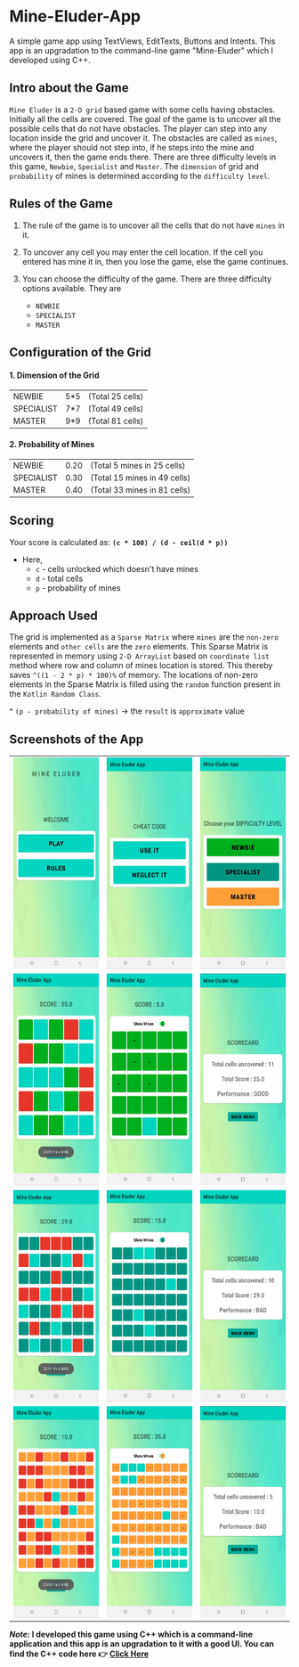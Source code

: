 # Mine-Eluder-App
A simple game app using TextViews, EditTexts, Buttons and Intents. This app is an upgradation to the command-line game "Mine-Eluder" which I developed using C++.

## Intro about the Game
`Mine Eluder` is a `2-D grid` based game with some cells having obstacles. Initially all the cells are covered. 
The goal of the game is to uncover all the possible cells that do not have obstacles. 
The player can step into any location inside the grid and uncover it. 
The obstacles are called as `mines`, where the player should not step into, if he steps into the mine and uncovers it, then the game ends there. 
There are three difficulty levels in this game, `Newbie`, `Specialist` and `Master`. 
The `dimension` of grid and `probability` of mines is determined according to the `difficulty level`.  
  
## Rules of the Game
1. The rule of the game is to uncover all the cells that do not have `mines` in it.
2. To uncover any cell you may enter the cell location. If the cell you entered has mine it in, then you lose the game, else the game continues.
3. You can choose the difficulty of the game. There are three difficulty options available. They are
   
      - `NEWBIE`
      - `SPECIALIST`
      - `MASTER`

<!---
4. Colours used and its meaning 

      - ![#01AF1C](https://via.placeholder.com/15/01AF1C/000000?text=+) `NEWBIE`
      - ![#029583](https://via.placeholder.com/15/029583/000000?text=+) `SPECIALIST`
      - ![#FF9E36](https://via.placeholder.com/15/FF9E36/000000?text=+) `MASTER`
      - ![#01D5BF](https://via.placeholder.com/15/01D5BF/000000?text=+) `Cell is uncovered (Safe)`
      - ![#E63629](https://via.placeholder.com/15/E63629/000000?text=+) `Mine (also '-' is used)`
--->
    
## Configuration of the Grid
#### 1. Dimension of the Grid
<table>
  <tr>
    <td> NEWBIE </td> 
    <td> 5*5 </td> 
    <td> (Total 25 cells) </td>
  </tr>
  <tr>
    <td> SPECIALIST </td> 
    <td> 7*7 </td> 
    <td> (Total 49 cells) </td>
  </tr>
  <tr>
    <td> MASTER </td> 
    <td> 9*9 </td> 
    <td> (Total 81 cells) </td>
  </tr>
</table>

#### 2. Probability of Mines
<table>
  <tr>
    <td> NEWBIE </td> 
    <td> 0.20 </td> 
    <td> (Total 5 mines in 25 cells) </td>
  </tr>
  <tr>
    <td> SPECIALIST </td> 
    <td> 0.30 </td> 
    <td> (Total 15 mines in 49 cells) </td>
  </tr>
  <tr>
    <td> MASTER </td> 
    <td> 0.40 </td> 
    <td> (Total 33 mines in 81 cells) </td>
  </tr>
</table>

## Scoring
Your score is calculated as: **`(c * 100) / (d - ceil(d * p))`**
 - Here, 
    - `c` - cells unlocked which doesn't have mines
    - `d` - total cells
    - `p` - probability of mines

## Approach Used
The grid is implemented as a `Sparse Matrix` where `mines` are the `non-zero` elements and `other cells` are the `zero` elements. This Sparse Matrix is represented in memory using `2-D ArrayList` based on `coordinate list` method where row and column of mines location is stored. This thereby saves `^((1 - 2 * p) * 100)%` of memory. The locations of non-zero elements in the Sparse Matrix is filled using the `random` function present in the `Kotlin Random Class`.

^ `(p - probability of mines)` -> the `result` is `approximate` value

## Screenshots of the App
<table>
  <tr>
    <td> <img src = "screenshots/main_menu.jpg" height="380" width="210"> </td>
    <td> <img src = "screenshots/cheat_code_menu.jpg" height="380" width="210"> </td>
    <td> <img src = "screenshots/difficulty_menu.jpg" height="380" width="210"> </td>
  </tr>
  <tr>
    <td> <img src = "screenshots/newbie.jpg" height="380" width="210"> </td>
    <td> <img src = "screenshots/newbie_cheat.jpg" height="380" width="210"> </td>
    <td> <img src = "screenshots/newbie_scorecard.jpg" height="380" width="210"> </td>
  </tr>
  <tr>
    <td> <img src = "screenshots/specialist.jpg" height="380" width="210"> </td>
    <td> <img src = "screenshots/specialist_cheat.jpg" height="380" width="210"> </td>
    <td> <img src = "screenshots/specialist_scorecard.jpg" height="380" width="210"> </td>
  </tr>
  <tr>
    <td> <img src = "screenshots/master.jpg" height="380" width="210"> </td>
    <td> <img src = "screenshots/master_cheat.jpg" height="380" width="210"> </td>
    <td> <img src = "screenshots/master_scorecard.jpg" height="380" width="210"> </td>
  </tr>
</table>

**_Note:_ I developed this game using C++ which is a command-line application and this app is an upgradation to it with a good UI. You can find the C++ code here :point_right: [Click Here](https://github.com/kiruba-r11/Mine-Eluder)**
